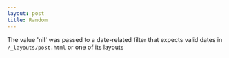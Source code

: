 ```yaml
---
layout: post
title: Random
---
```


The value 'nil' was passed to a date-related filter that expects valid dates in `/_layouts/post.html` or one of its layouts
